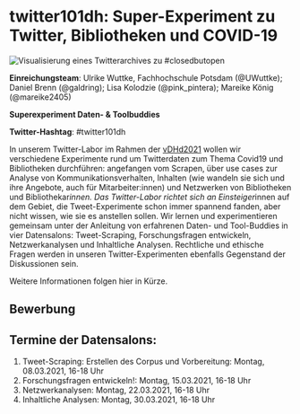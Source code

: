 # twitter101dh: Super-Experiment zu Twitter, Bibliotheken und COVID-19

![Visualisierung eines Twitterarchives zu #closedbutopen](http://vdhd2021.hypotheses.org/files/2021/01/408-tags-archive-bsb-Visualisierung-eines-Twitterarchivs-zu-closedbutopen-erstellt-mit-TAGS-Explorer-CC-O.jpg)

**Einreichungsteam**: Ulrike Wuttke, Fachhochschule Potsdam (@UWuttke); Daniel Brenn (@galdring); Lisa Kolodzie (@pink_pintera); Mareike König (@mareike2405)

**Superexperiment Daten- & Toolbuddies**

**Twitter-Hashtag**: #twitter101dh

In unserem Twitter-Labor im Rahmen der [vDHd2021](https://vdhd2021.hypotheses.org/) wollen wir verschiedene Experimente rund um Twitterdaten zum Thema Covid19 und Bibliotheken durchführen: angefangen vom Scrapen, über use cases zur Analyse von Kommunikationsverhalten, Inhalten (wie wandeln sie sich und ihre Angebote, auch für Mitarbeiter:innen) und Netzwerken von Bibliotheken und Bibliothekar*innen. Das Twitter-Labor richtet sich an Einsteiger*innen auf dem Gebiet, die Tweet-Experimente schon immer spannend fanden, aber nicht wissen, wie sie es anstellen sollen. Wir lernen und experimentieren gemeinsam unter der Anleitung von erfahrenen Daten- und Tool-Buddies in vier Datensalons: Tweet-Scraping, Forschungsfragen entwickeln, Netzwerkanalysen und Inhaltliche Analysen. Rechtliche und ethische Fragen werden in unseren Twitter-Experimenten ebenfalls Gegenstand der Diskussionen sein.

Weitere Informationen folgen hier in Kürze.

## Bewerbung


## Termine der Datensalons:
1. Tweet-Scraping: Erstellen des Corpus und Vorbereitung: Montag, 08.03.2021, 16-18 Uhr
1. Forschungsfragen entwickeln!: Montag, 15.03.2021, 16-18 Uhr
1. Netzwerkanalysen: Montag, 22.03.2021, 16-18 Uhr
1. Inhaltliche Analysen: Montag, 30.03.2021, 16-18 Uhr

